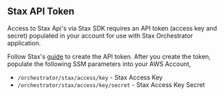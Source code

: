 ## Stax API Token

Access to Stax Api's via Stax SDK requires an API token (access key and secret) populated in your account for use with Stax Orchestrator application.

Follow Stax's [guide](https://support.stax.io/hc/en-us/articles/4447111085583-Create-an-API-Token) to create the API token. After you create the token, populate the following SSM parameters into your AWS Account,

* `/orchestrator/stax/access/key` - Stax Access Key
* `/orchestrator/stax/access/key/secret` - Stax Access Key Secret
